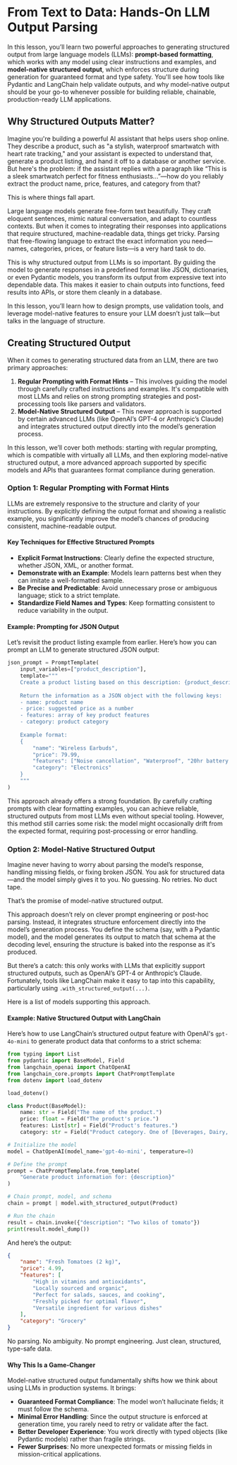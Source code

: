 # From Text to Data: Hands-On LLM Output Parsing

In this lesson, you’ll learn two powerful approaches to generating structured output from large language models (LLMs): **prompt-based formatting**, which works with any model using clear instructions and examples, and **model-native structured output**, which enforces structure during generation for guaranteed format and type safety. You'll see how tools like Pydantic and LangChain help validate outputs, and why model-native output should be your go-to whenever possible for building reliable, chainable, production-ready LLM applications.

## Why Structured Outputs Matter?

Imagine you're building a powerful AI assistant that helps users shop online. They describe a product, such as "a stylish, waterproof smartwatch with heart rate tracking," and your assistant is expected to understand that, generate a product listing, and hand it off to a database or another service. But here's the problem: if the assistant replies with a paragraph like “This is a sleek smartwatch perfect for fitness enthusiasts...”—how do you reliably extract the product name, price, features, and category from that?

This is where things fall apart.

Large language models generate free-form text beautifully. They craft eloquent sentences, mimic natural conversation, and adapt to countless contexts. But when it comes to integrating their responses into applications that require structured, machine-readable data, things get tricky. Parsing that free-flowing language to extract the exact information you need—names, categories, prices, or feature lists—is a very hard task to do.

This is why structured output from LLMs is so important. By guiding the model to generate responses in a predefined format like JSON, dictionaries, or even Pydantic models, you transform its output from expressive text into dependable data. This makes it easier to chain outputs into functions, feed results into APIs, or store them cleanly in a database.

In this lesson, you’ll learn how to design prompts, use validation tools, and leverage model-native features to ensure your LLM doesn’t just talk—but talks in the language of structure.

## Creating Structured Output

When it comes to generating structured data from an LLM, there are two primary approaches:

1. **Regular Prompting with Format Hints** – This involves guiding the model through carefully crafted instructions and examples. It's compatible with most LLMs and relies on strong prompting strategies and post-processing tools like parsers and validators.
2. **Model-Native Structured Output** – This newer approach is supported by certain advanced LLMs (like OpenAI’s GPT-4 or Anthropic’s Claude) and integrates structured output directly into the model’s generation process.

In this lesson, we’ll cover both methods: starting with regular prompting, which is compatible with virtually all LLMs, and then exploring model-native structured output, a more advanced approach supported by specific models and APIs that guarantees format compliance during generation.

### Option 1: Regular Prompting with Format Hints

LLMs are extremely responsive to the structure and clarity of your instructions. By explicitly defining the output format and showing a realistic example, you significantly improve the model’s chances of producing consistent, machine-readable output.

#### Key Techniques for Effective Structured Prompts

- **Explicit Format Instructions**: Clearly define the expected structure, whether JSON, XML, or another format.
- **Demonstrate with an Example**: Models learn patterns best when they can imitate a well-formatted sample.
- **Be Precise and Predictable**: Avoid unnecessary prose or ambiguous language; stick to a strict template.
- **Standardize Field Names and Types**: Keep formatting consistent to reduce variability in the output.

#### Example: Prompting for JSON Output

Let’s revisit the product listing example from earlier. Here’s how you can prompt an LLM to generate structured JSON output:

```python
json_prompt = PromptTemplate(
    input_variables=["product_description"],
    template="""
    Create a product listing based on this description: {product_description}
    
    Return the information as a JSON object with the following keys:
    - name: product name
    - price: suggested price as a number
    - features: array of key product features
    - category: product category
    
    Example format:
    {
        "name": "Wireless Earbuds",
        "price": 79.99,
        "features": ["Noise cancellation", "Waterproof", "20hr battery life"],
        "category": "Electronics"
    }
    """
)
```

This approach already offers a strong foundation. By carefully crafting prompts with clear formatting examples, you can achieve reliable, structured outputs from most LLMs even without special tooling. However, this method still carries some risk: the model might occasionally drift from the expected format, requiring post-processing or error handling.

### Option 2: Model-Native Structured Output

Imagine never having to worry about parsing the model’s response, handling missing fields, or fixing broken JSON. You ask for structured data—and the model simply gives it to you. No guessing. No retries. No duct tape.

That’s the promise of model-native structured output.

This approach doesn’t rely on clever prompt engineering or post-hoc parsing. Instead, it integrates structure enforcement directly into the model’s generation process. You define the schema (say, with a Pydantic model), and the model generates its output to match that schema at the decoding level, ensuring the structure is baked into the response as it's produced.

But there’s a catch: this only works with LLMs that explicitly support structured outputs, such as OpenAI’s GPT-4 or Anthropic’s Claude. Fortunately, tools like LangChain make it easy to tap into this capability, particularly using `.with_structured_output(...)`.

Here is a list of models supporting this approach.

#### Example: Native Structured Output with LangChain

Here’s how to use LangChain’s structured output feature with OpenAI's `gpt-4o-mini` to generate product data that conforms to a strict schema:

```python
from typing import List
from pydantic import BaseModel, Field
from langchain_openai import ChatOpenAI
from langchain_core.prompts import ChatPromptTemplate
from dotenv import load_dotenv

load_dotenv()

class Product(BaseModel):
    name: str = Field("The name of the product.")
    price: float = Field("The product's price.")
    features: List[str] = Field("Product's features.") 
    category: str = Field("Product category. One of [Beverages, Dairy, Grocery]")

# Initialize the model
model = ChatOpenAI(model_name='gpt-4o-mini', temperature=0)

# Define the prompt
prompt = ChatPromptTemplate.from_template(
    "Generate product information for: {description}"
)

# Chain prompt, model, and schema
chain = prompt | model.with_structured_output(Product)

# Run the chain
result = chain.invoke({"description": "Two kilos of tomato"})
print(result.model_dump())
```

And here’s the output:

```json
{
    "name": "Fresh Tomatoes (2 kg)",
    "price": 4.99,
    "features": [
        "High in vitamins and antioxidants",
        "Locally sourced and organic",
        "Perfect for salads, sauces, and cooking",
        "Freshly picked for optimal flavor",
        "Versatile ingredient for various dishes"
    ],
    "category": "Grocery"
}
```

No parsing. No ambiguity. No prompt engineering. Just clean, structured, type-safe data.

#### Why This Is a Game-Changer

Model-native structured output fundamentally shifts how we think about using LLMs in production systems. It brings:

- **Guaranteed Format Compliance**: The model won’t hallucinate fields; it must follow the schema.
- **Minimal Error Handling**: Since the output structure is enforced at generation time, you rarely need to retry or validate after the fact.
- **Better Developer Experience**: You work directly with typed objects (like Pydantic models) rather than fragile strings.
- **Fewer Surprises**: No more unexpected formats or missing fields in mission-critical applications.
